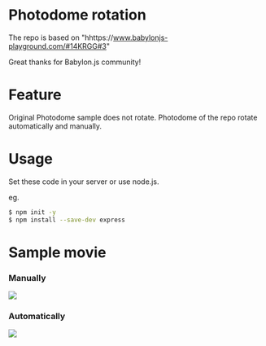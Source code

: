 # Photodome rotation
The repo is based on "hhttps://www.babylonjs-playground.com/#14KRGG#3"

Great thanks for Babylon.js community!  

# Feature

Original Photodome sample does not rotate. Photodome of the repo rotate automatically and manually.

# Usage
Set these code in your server or use node.js. 

eg. 

```bash
$ npm init -y
$ npm install --save-dev express 
```

# Sample movie

### Manually

[![](https://img.youtube.com/vi/LrP8OJn0M3Y/0.jpg)](https://www.youtube.com/watch?v=LrP8OJn0M3Y)

### Automatically

[![](https://img.youtube.com/vi/OVXz6LrnZDE/0.jpg)](https://www.youtube.com/watch?v=OVXz6LrnZDE)
